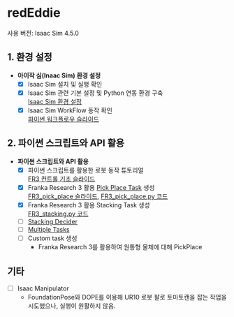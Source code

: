 # redEddie

사용 버전: Isaac Sim 4.5.0  

## 1. 환경 설정

- **아이작 심(Inaac Sim) 환경 설정**  
  - [x] Isaac Sim 설치 및 실행 확인  
  - [x] Isaac Sim 관련 기본 설정 및 Python 연동 환경 구축  
    [Isaac Sim 환경 설정](https://docs.google.com/presentation/d/1CxznysS31_eivuw4XQwRi4XAVka0ZGLmdPLkh7UrW18/edit?usp=sharing)
  - [x] Isaac Sim WorkFlow 동작 확인  
    [파이썬 워크플로우 슬라이드](https://docs.google.com/presentation/d/1tuupP8WfmBjFYPCMPFUajpIGdrajUykwrJfQsscG4X4/edit?usp=sharing)

## 2. 파이썬 스크립트와 API 활용

- **파이썬 스크립트와 API 활용**  
  - [x] 파이썬 스크립트를 활용한 로봇 동작 튜토리얼  
    [FR3 컨트롤 기초 슬라이드](https://docs.google.com/presentation/d/1ImJbjB4ewEsP1DvQoYI8wH1XchSMkLhhVbunT6sv5l8/edit?usp=sharing)
  - [x] Franka Research 3 활용 [Pick Place Task](https://docs.isaacsim.omniverse.nvidia.com/latest/core_api_tutorials/tutorial_core_adding_manipulator.html#) 생성  
    [FR3_pick_place 슬라이드](https://docs.google.com/presentation/d/1Utw_5IjKaYB-rfhFC_A1U_ccb3WO2LkoUuoIVhKKxfQ/edit?usp=sharing),  [FR3_pick_place.py 코드](https://github.com/airobotics01/redEddie/blob/main/FR3_pick_place.py)
  - [x] Franka Research 3 활용 Stacking Task 생성  
    [FR3_stacking.py 코드](https://github.com/airobotics01/redEddie/blob/4.5.0/FR3_stacking.py)
  - [ ] [Stacking Decider](https://docs.isaacsim.omniverse.nvidia.com/latest/cortex_tutorials/tutorial_cortex_4_franka_block_stacking.html#)
  - [ ] [Multiple Tasks](https://docs.isaacsim.omniverse.nvidia.com/latest/core_api_tutorials/tutorial_core_multiple_tasks.html#)  
  - [ ] Custom task 생성
    - Franka Research 3를 활용하여 원통형 물체에 대해 PickPlace


## 기타

- [ ] Isaac Manipulator  
  - FoundationPose와 DOPE를 이용해 UR10 로봇 팔로 토마토캔을 잡는 작업을 시도했으나, 실행이 원활하지 않음.
